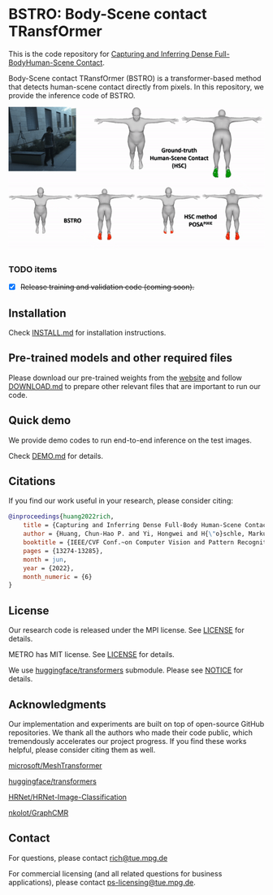 # BSTRO: Body-Scene contact TRansfOrmer

This is the code repository for [Capturing and Inferring Dense Full-BodyHuman-Scene Contact](https://rich.is.tue.mpg.de/index.html). 

Body-Scene contact TRansfOrmer (BSTRO) is a transformer-based method that detects human-scene contact directly from pixels. In this repository, we provide the inference code of BSTRO.


 <img src="docs/example_results.gif" width="650"> 

### TODO items
- [x] ~~Release training and validation code (coming soon).~~

## Installation
Check [INSTALL.md](docs/INSTALL.md) for installation instructions.

## Pre-trained models and other required files
Please download our pre-trained weights from the [website](https://rich.is.tue.mpg.de/index.html) and follow [DOWNLOAD.md](docs/DOWNLOAD.md) to prepare other relevant files that are important to run our code. 

## Quick demo
We provide demo codes to run end-to-end inference on the test images.

Check [DEMO.md](docs/DEMO.md) for details.


## Citations
If you find our work useful in your research, please consider citing:

```bibtex
@inproceedings{huang2022rich,
    title = {Capturing and Inferring Dense Full-Body Human-Scene Contact},
    author = {Huang, Chun-Hao P. and Yi, Hongwei and H{\"o}schle, Markus and Safroshkin, Matvey and Alexiadis, Tsvetelina and Polikovsky, Senya and Scharstein, Daniel and Black, Michael J.},
    booktitle = {IEEE/CVF Conf.~on Computer Vision and Pattern Recognition (CVPR) },
    pages = {13274-13285},
    month = jun,
    year = {2022},
    month_numeric = {6}
}
```


## License

Our research code is released under the MPI license. See [LICENSE](https://rich.is.tue.mpg.de/license.html) for details.

METRO has MIT license. See [LICENSE](https://github.com/microsoft/MeshTransformer/blob/main/LICENSE) for details. 

We use [huggingface/transformers](https://github.com/huggingface/transformers) submodule. Please see [NOTICE](NOTICE.md) for details. 


## Acknowledgments

Our implementation and experiments are built on top of open-source GitHub repositories. We thank all the authors who made their code public, which tremendously accelerates our project progress. If you find these works helpful, please consider citing them as well.

[microsoft/MeshTransformer](https://github.com/microsoft/MeshTransformer)

[huggingface/transformers](https://github.com/huggingface/transformers) 

[HRNet/HRNet-Image-Classification](https://github.com/HRNet/HRNet-Image-Classification) 

[nkolot/GraphCMR](https://github.com/nkolot/GraphCMR) 

## Contact

For questions, please contact rich@tue.mpg.de

For commercial licensing (and all related questions for business applications), please contact ps-licensing@tue.mpg.de.
